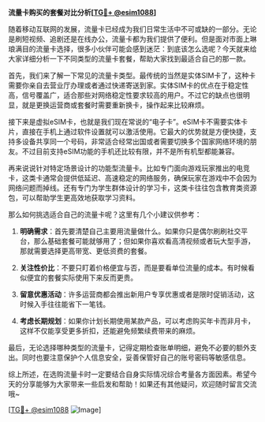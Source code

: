 **流量卡购买的套餐对比分析[[TG💪+ @esim1088](https://t.me/s/esim1088)]**

随着移动互联网的发展，流量卡已经成为我们日常生活中不可或缺的一部分。无论是刷短视频、追剧还是在线办公，流量卡都为我们提供了便利。但是面对市面上琳琅满目的流量卡选择，很多小伙伴可能会感到迷茫：到底该怎么选呢？今天就来给大家详细分析一下不同类型的流量卡套餐，帮助大家找到最适合自己的那一款。

首先，我们来了解一下常见的流量卡类型。最传统的当然是实体SIM卡了，这种卡需要你亲自去营业厅办理或者通过快递寄送到家。实体SIM卡的优点在于稳定性高，信号覆盖广，适合那些对网络稳定性要求较高的用户。不过它的缺点也很明显，就是更换运营商或套餐时需要重新换卡，操作起来比较麻烦。

接下来是虚拟eSIM卡，也就是我们现在常说的“电子卡”。eSIM卡不需要实体卡片，直接在手机上通过软件设置就可以激活使用。它最大的优势就是方便快捷，支持多设备共享同一个号码，非常适合经常出国或者需要切换多个国家网络环境的朋友。不过目前支持eSIM功能的手机还比较有限，并不是所有机型都能兼容。

再来说说针对特定场景设计的功能型流量卡。比如专门面向游戏玩家推出的电竞卡，这类卡通常会提供低延迟、高速稳定的网络服务，确保玩家在游戏中不会因为网络问题而掉线。还有专门为学生群体设计的学习卡，这类卡往往包含教育类资源包，可以帮助学生更高效地获取学习资料。

那么如何挑选适合自己的流量卡呢？这里有几个小建议供参考：

1. **明确需求**：首先要清楚自己主要用流量做什么。如果你只是偶尔刷刷社交平台，那么基础套餐可能就够用了；但如果你喜欢看高清视频或者玩大型手游，那就需要选择更高带宽、更低资费的套餐。

2. **关注性价比**：不要只盯着价格便宜与否，而是要看单位流量的成本。有时候看似便宜的套餐实际使用下来反而更贵。

3. **留意优惠活动**：许多运营商都会推出新用户专享优惠或者是限时促销活动，这时候入手往往能省下一笔钱。

4. **考虑长期规划**：如果你计划长期使用某款产品，可以考虑购买年卡而非月卡，这样不仅能享受更多折扣，还能避免频繁续费带来的麻烦。

最后，无论选择哪种类型的流量卡，记得定期检查账单明细，避免不必要的额外支出。同时也要注意保护个人信息安全，妥善保管好自己的账号密码等敏感信息。

综上所述，在选购流量卡时一定要结合自身实际情况综合考量各方面因素。希望今天的分享能够为大家带来一些启发和帮助！如果还有其他疑问，欢迎随时留言交流哦~

[[TG💪+ @esim1088](https://t.me/s/esim1088) ![Image](https://i.postimg.cc/4NQfJmqS/Snipaste-2025-05-13-00-14-12.png)]